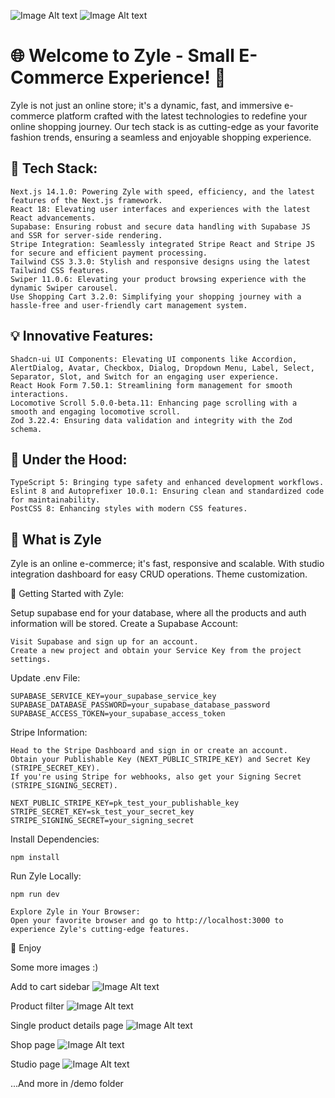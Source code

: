 ![Image Alt text](demo/zyle-1.jpg)
![Image Alt text](demo/zyle-2.jpg)

# 🌐 Welcome to Zyle - Small E-Commerce Experience! 🚀


Zyle is not just an online store; it's a dynamic, fast, and immersive e-commerce platform crafted with the latest technologies to redefine your online shopping journey. Our tech stack is as cutting-edge as your favorite fashion trends, ensuring a seamless and enjoyable shopping experience.

## 🚀 Tech Stack:

    Next.js 14.1.0: Powering Zyle with speed, efficiency, and the latest features of the Next.js framework.
    React 18: Elevating user interfaces and experiences with the latest React advancements.
    Supabase: Ensuring robust and secure data handling with Supabase JS and SSR for server-side rendering.
    Stripe Integration: Seamlessly integrated Stripe React and Stripe JS for secure and efficient payment processing.
    Tailwind CSS 3.3.0: Stylish and responsive designs using the latest Tailwind CSS features.
    Swiper 11.0.6: Elevating your product browsing experience with the dynamic Swiper carousel.
    Use Shopping Cart 3.2.0: Simplifying your shopping journey with a hassle-free and user-friendly cart management system.

## 💡 Innovative Features:

    Shadcn-ui UI Components: Elevating UI components like Accordion, AlertDialog, Avatar, Checkbox, Dialog, Dropdown Menu, Label, Select, Separator, Slot, and Switch for an engaging user experience.
    React Hook Form 7.50.1: Streamlining form management for smooth interactions.
    Locomotive Scroll 5.0.0-beta.11: Enhancing page scrolling with a smooth and engaging locomotive scroll.
    Zod 3.22.4: Ensuring data validation and integrity with the Zod schema.

## 🚧 Under the Hood:

    TypeScript 5: Bringing type safety and enhanced development workflows.
    Eslint 8 and Autoprefixer 10.0.1: Ensuring clean and standardized code for maintainability.
    PostCSS 8: Enhancing styles with modern CSS features.

## 🌟 What is Zyle

Zyle is an online e-commerce; it's fast, responsive and scalable. With studio integration dashboard for easy CRUD operations. Theme customization.

🚀 Getting Started with Zyle:

Setup supabase end for your database, where all the products and auth information will be stored.
Create a Supabase Account:

    Visit Supabase and sign up for an account.
    Create a new project and obtain your Service Key from the project settings.

Update .env File:

    SUPABASE_SERVICE_KEY=your_supabase_service_key
    SUPABASE_DATABASE_PASSWORD=your_supabase_database_password
    SUPABASE_ACCESS_TOKEN=your_supabase_access_token

Stripe Information:

    Head to the Stripe Dashboard and sign in or create an account.
    Obtain your Publishable Key (NEXT_PUBLIC_STRIPE_KEY) and Secret Key (STRIPE_SECRET_KEY).
    If you're using Stripe for webhooks, also get your Signing Secret (STRIPE_SIGNING_SECRET).

    NEXT_PUBLIC_STRIPE_KEY=pk_test_your_publishable_key
    STRIPE_SECRET_KEY=sk_test_your_secret_key
    STRIPE_SIGNING_SECRET=your_signing_secret

Install Dependencies:

    npm install

Run Zyle Locally:

    npm run dev

    Explore Zyle in Your Browser:
    Open your favorite browser and go to http://localhost:3000 to experience Zyle's cutting-edge features.

🌟 Enjoy

Some more images :)

Add to cart sidebar
![Image Alt text](demo/zyle-add-to-cart.jpg)

Product filter
![Image Alt text](demo/zyle-filter.jpg)

Single product details page
![Image Alt text](demo/zyle-product-page.jpg)

Shop page
![Image Alt text](demo/zyle-shop-page.jpg)

Studio page
![Image Alt text](demo/zyle-studio.jpg)

...And more in /demo folder
